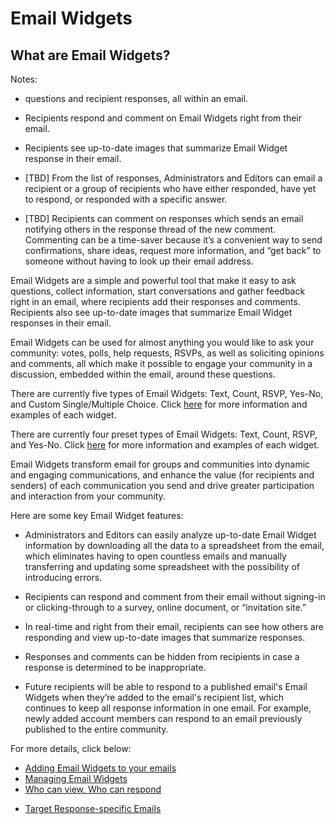 # Email Widgets

<span id="gv-5widgets-1ewintro"></span>
## What are Email Widgets?

<span class="todo">

Notes:

* questions and recipient responses, all within an email.

* Recipients respond and comment on Email Widgets right from their email.

* Recipients see up-to-date images that summarize Email Widget response in their email.

* [TBD] From the list of responses, Administrators and Editors can email a recipient or a group of recipients who have either responded, have yet to respond, or responded with a specific answer.

* [TBD] Recipients can comment on responses which sends an email notifying others in the response thread of the new comment.  Commenting can be a time-saver
because it’s a convenient way to send confirmations, share ideas, request more information, and “get back” to someone without having to look up their email address.

</span> <!-- todo -->

Email Widgets are a simple and powerful tool that make it easy to ask questions,  collect information, start conversations and gather feedback right in an email, where recipients add their responses and comments.  Recipients also see up-to-date images that summarize Email Widget responses in their email.  

Email Widgets can be used for almost anything you would like to ask your community: votes, polls, help requests, RSVPs, as well as soliciting opinions and comments, all which make it possible to engage your community in a discussion, embedded within the email, around these questions.  

<span class="sub g4s">

There are currently five types of Email Widgets:  Text, Count, RSVP, Yes-No, and Custom Single/Multiple Choice.  Click [here](/5-widgets/2-ewAdd.md?[LINK-QARGS-DOC]#gv-5widgets-2ewadd) for more information and examples of each widget.

</span> <!-- sub g4s -->

<span class="free">

There are currently four preset types of Email Widgets:  Text, Count, RSVP, and Yes-No.  Click [here](/5-widgets/2-ewAdd.md?[LINK-QARGS-DOC]#gv-5widgets-2ewadd) for more information and examples of each widget.

</span> <!-- free -->

Email Widgets transform email for groups and communities into dynamic and engaging communications, and enhance the value (for recipients and senders) of each communication you send and drive greater participation and interaction from your community.

Here are some key Email Widget features:

* Administrators and Editors can easily analyze up-to-date Email Widget information by downloading all the data to a 
spreadsheet from the email, which eliminates having to open countless emails and manually 
transferring and updating some spreadsheet with the possibility of introducing errors.

* Recipients can respond and comment from their email without signing-in or clicking-through to a survey, online document, or “invitation site.” 

* In real-time and right from their email, recipients can see how others are responding and view up-to-date images that summarize responses.

* Responses and comments can be hidden from recipients in case a response is determined to be inappropriate. 

* Future recipients will be able to respond to a published email's Email Widgets when they’re added to the email's recipient list, which continues to
keep all response information in one email.  For example, newly added account members can respond to an email previously published to the entire community.

For more details, click below:

* [Adding Email Widgets to your emails](/5-widgets/2-ewAdd.md?[LINK-QARGS-DOC]#gv-5widgets-2ewadd)
* [Managing Email Widgets](/5-widgets/3-ewManage.md?[LINK-QARGS-DOC]#gv-5widgets-3ewmanage)
* [Who can view, Who can respond](/5-widgets/4-ewDetails.md?[LINK-QARGS-DOC]#gv-5widgets-4ewdetails)

<span class="todo">

* [Target Response-specific Emails](/5-widgets/5-ewTarget.md?[LINK-QARGS-DOC]#gv-5widgets-5ewtarget)

</span> <!-- todo -->
